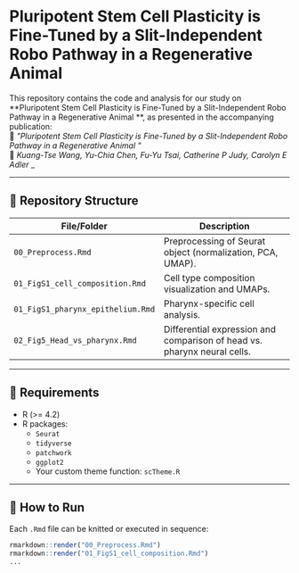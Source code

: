 # Pluripotent Stem Cell Plasticity is Fine-Tuned by a Slit-Independent Robo Pathway in a Regenerative Animal 
This repository contains the code and analysis for our study on **Pluripotent Stem Cell Plasticity is Fine-Tuned by a Slit-Independent Robo Pathway in a Regenerative Animal **, as presented in the accompanying publication:  
📄 _"Pluripotent Stem Cell Plasticity is Fine-Tuned by a Slit-Independent Robo Pathway in a Regenerative Animal "_  
🧬 _Kuang-Tse Wang, Yu-Chia Chen, Fu-Yu Tsai, Catherine P Judy, Carolyn E Adler_
_

---

## 📁 Repository Structure

| File/Folder                      | Description |
|----------------------------------|-------------|
| `00_Preprocess.Rmd`              | Preprocessing of Seurat object (normalization, PCA, UMAP). |
| `01_FigS1_cell_composition.Rmd`  | Cell type composition visualization and UMAPs. |
| `01_FigS1_pharynx_epithelium.Rmd`| Pharynx-specific cell analysis. |
| `02_Fig5_Head_vs_pharynx.Rmd`    | Differential expression and comparison of head vs. pharynx neural cells. |

---

## 🔧 Requirements

- R (>= 4.2)
- R packages:
  - `Seurat`
  - `tidyverse`
  - `patchwork`
  - `ggplot2`
  - Your custom theme function: `scTheme.R`

---

## 🚀 How to Run

Each `.Rmd` file can be knitted or executed in sequence:

```r
rmarkdown::render("00_Preprocess.Rmd")
rmarkdown::render("01_FigS1_cell_composition.Rmd")
...
